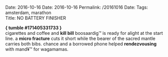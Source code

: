 Date: 2016-10-16
Date: 2016-10-16
Permalink: /20161016
Date: 
Tags:  amsterdam, marathon  
Title: NO BATTERY FINISHER
  
**{ tumble #171405331733 }**  
cigarettes and coffee and **kill bill** boosaardig™ is ready for alight at the start line. a **micro fracture** cuts it short while the bearer of the sacred mantle carries both bibs. chance and a borrowed phone helped **rendezvousing** with mand¥™ for wagamamas.  
